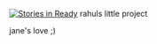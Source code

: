 [![Stories in Ready](https://badge.waffle.io/Rahul-Khanna/tune-in.png?label=ready&title=Ready)](https://waffle.io/Rahul-Khanna/tune-in)
rahuls little project

jane's love ;)
